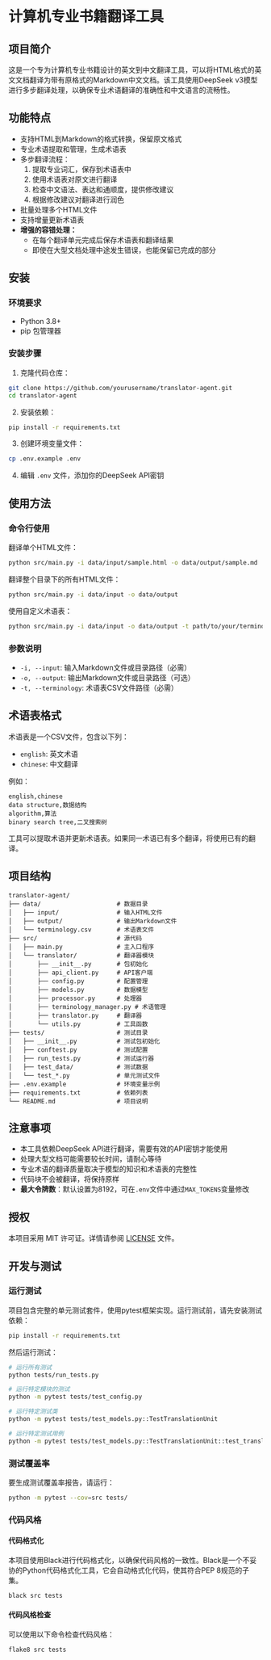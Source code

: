 # 计算机专业书籍翻译工具

## 项目简介

这是一个专为计算机专业书籍设计的英文到中文翻译工具，可以将HTML格式的英文文档翻译为带有原格式的Markdown中文文档。该工具使用DeepSeek v3模型进行多步翻译处理，以确保专业术语翻译的准确性和中文语言的流畅性。

## 功能特点

- 支持HTML到Markdown的格式转换，保留原文格式
- 专业术语提取和管理，生成术语表
- 多步翻译流程：
  1. 提取专业词汇，保存到术语表中
  2. 使用术语表对原文进行翻译
  3. 检查中文语法、表达和通顺度，提供修改建议
  4. 根据修改建议对翻译进行润色
- 批量处理多个HTML文件
- 支持增量更新术语表
- **增强的容错处理：**
  - 在每个翻译单元完成后保存术语表和翻译结果
  - 即使在大型文档处理中途发生错误，也能保留已完成的部分

## 安装

### 环境要求

- Python 3.8+
- pip 包管理器

### 安装步骤

1. 克隆代码仓库：

```bash
git clone https://github.com/yourusername/translator-agent.git
cd translator-agent
```

2. 安装依赖：

```bash
pip install -r requirements.txt
```

3. 创建环境变量文件：

```bash
cp .env.example .env
```

4. 编辑 `.env` 文件，添加你的DeepSeek API密钥

## 使用方法

### 命令行使用

翻译单个HTML文件：

```bash
python src/main.py -i data/input/sample.html -o data/output/sample.md
```

翻译整个目录下的所有HTML文件：

```bash
python src/main.py -i data/input -o data/output
```

使用自定义术语表：

```bash
python src/main.py -i data/input -o data/output -t path/to/your/terminology.csv
```

### 参数说明

- `-i, --input`: 输入Markdown文件或目录路径（必需）
- `-o, --output`: 输出Markdown文件或目录路径（可选）
- `-t, --terminology`: 术语表CSV文件路径（必需）

## 术语表格式

术语表是一个CSV文件，包含以下列：

- `english`: 英文术语
- `chinese`: 中文翻译

例如：

```csv
english,chinese
data structure,数据结构
algorithm,算法
binary search tree,二叉搜索树
```

工具可以提取术语并更新术语表。如果同一术语已有多个翻译，将使用已有的翻译。

## 项目结构

```
translator-agent/
├── data/                     # 数据目录
│   ├── input/                # 输入HTML文件
│   ├── output/               # 输出Markdown文件
│   └── terminology.csv       # 术语表文件
├── src/                      # 源代码
│   ├── main.py               # 主入口程序
│   └── translator/           # 翻译器模块
│       ├── __init__.py       # 包初始化
│       ├── api_client.py     # API客户端
│       ├── config.py         # 配置管理
│       ├── models.py         # 数据模型
│       ├── processor.py      # 处理器
│       ├── terminology_manager.py # 术语管理
│       ├── translator.py     # 翻译器
│       └── utils.py          # 工具函数
├── tests/                    # 测试目录
│   ├── __init__.py           # 测试包初始化
│   ├── conftest.py           # 测试配置
│   ├── run_tests.py          # 测试运行器
│   ├── test_data/            # 测试数据
│   └── test_*.py             # 单元测试文件
├── .env.example              # 环境变量示例
├── requirements.txt          # 依赖列表
└── README.md                 # 项目说明
```

## 注意事项

- 本工具依赖DeepSeek API进行翻译，需要有效的API密钥才能使用
- 处理大型文档可能需要较长时间，请耐心等待
- 专业术语的翻译质量取决于模型的知识和术语表的完整性
- 代码块不会被翻译，将保持原样
- **最大令牌数**：默认设置为8192，可在`.env`文件中通过`MAX_TOKENS`变量修改

## 授权

本项目采用 MIT 许可证。详情请参阅 [LICENSE](LICENSE) 文件。

## 开发与测试

### 运行测试

项目包含完整的单元测试套件，使用pytest框架实现。运行测试前，请先安装测试依赖：

```bash
pip install -r requirements.txt
```

然后运行测试：

```bash
# 运行所有测试
python tests/run_tests.py

# 运行特定模块的测试
python -m pytest tests/test_config.py

# 运行特定测试类
python -m pytest tests/test_models.py::TestTranslationUnit

# 运行特定测试用例
python -m pytest tests/test_models.py::TestTranslationUnit::test_translation_unit_initialization
```

### 测试覆盖率

要生成测试覆盖率报告，请运行：

```bash
python -m pytest --cov=src tests/
```

### 代码风格
#### 代码格式化

本项目使用Black进行代码格式化，以确保代码风格的一致性。Black是一个不妥协的Python代码格式化工具，它会自动格式化代码，使其符合PEP 8规范的子集。

```bash
black src tests
```

#### 代码风格检查
可以使用以下命令检查代码风格：

```bash
flake8 src tests
```
